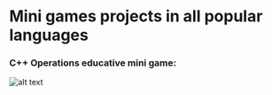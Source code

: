 # Mini games projects in all popular languages

### C++ Operations educative mini game: 

![alt text](image.png)